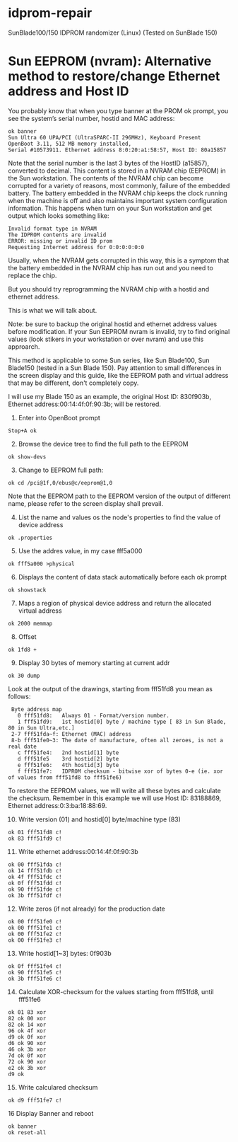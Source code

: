 # idprom-repair
SunBlade100/150 IDPROM randomizer (Linux)
(Tested on SunBlade 150)

# Sun EEPROM (nvram): Alternative method to restore/change Ethernet address and Host ID

You probably know that when you type banner at the PROM ok prompt, you see the system’s serial number, hostid and MAC address:
```
ok banner 
Sun Ultra 60 UPA/PCI (UltraSPARC-II 296MHz), Keyboard Present 
OpenBoot 3.11, 512 MB memory installed, 
Serial #10573911. Ethernet address 8:0:20:a1:58:57, Host ID: 80a15857 
```
Note that the serial number is the last 3 bytes of the HostID (a15857), converted to decimal.
This content is stored in a NVRAM chip (EEPROM) in the Sun workstation. The
contents of the NVRAM chip can become corrupted for a variety of reasons, most commonly, failure of the embedded battery.
The battery embedded in the NVRAM chip keeps the clock running when the machine is off and also maintains important system configuration information. 
This happens when turn on your Sun workstation and get output which looks something like:
```
Invalid format type in NVRAM
The IDPROM contents are invalid
ERROR: missing or invalid ID prom
Requesting Internet address for 0:0:0:0:0:0
```

Usually, when the NVRAM gets corrupted in this way, this is a symptom that the battery embedded in the
NVRAM chip has run out and you need to replace the chip. 

But you should try reprogramming the NVRAM chip with a hostid and ethernet address. 

This is what we will talk about.

Note: be sure to backup the original hostid and ethernet address values before modification. 
If your Sun EEPROM nvram is invalid, try to find original values (look stikers in your workstation or over nvram) and use this approarch.

This method is applicable to some Sun series, like Sun Blade100, Sun Blade150 (tested in a Sun Blade 150). 
Pay attention to small differences in the screen display and this guide, like the EEPROM path and virtual address that may be different, don't completely copy.


I will use my Blade 150 as an example, the original Host ID: 830f903b, Ethernet address:00:14:4f:0f:90:3b; will be restored. 

 
 1. Enter into OpenBoot prompt
 
 `Stop+A
 ok`
 
 2. Browse the device tree to find the full path to the EEPROM
 
 `ok show-devs` 
 
 3. Change to EEPROM full path:
 
 `ok cd /pci@1f,0/ebus@c/eeprom@1,0`
 
 Note that the EEPROM path to the EEPROM version of the output of different name, please refer to the screen display shall prevail. 
 
 4. List the name and values os the node's properties to find the value of device address
 
 `ok .properties`
 
 5. Use the addres value, in my case fff5a000
 
 `ok fff5a000 >physical`
 
 6. Displays the content of data stack automatically before each ok prompt
 
 `ok showstack`
 
 7. Maps a region of physical device address and return the allocated virtual address
 
 `ok 2000 memmap`
 
 8. Offset
 
 `ok 1fd8 +`
 
 9. Display 30 bytes of memory starting at current addr
 
 `ok 30 dump`
 
 Look at the output of the drawings, starting from fff51fd8 you mean as follows: 
```
 Byte address map
   0 fff51fd8:   Always 01 - Format/version number.
   1 fff51fd9:   1st hostid[0] byte / machine type [ 83 in Sun Blade, 80 in Sun Ultra,etc.]
 2-7 fff51fda~f: Ethernet (MAC) address 
 8-b fff51fe0~3: The date of manufacture, often all zeroes, is not a real date
   c fff51fe4:   2nd hostid[1] byte
   d fff51fe5    3rd hostid[2] byte
   e fff51fe6:   4th hostid[3] byte 
   f fff51fe7:   IDPROM checksum - bitwise xor of bytes 0-e (ie. xor of values from fff51fd8 to fff51fe6)
```
To restore the EEPROM values, we will write all these bytes and calculate the checksum. Remember in this example we will use Host ID: 83188869, Ethernet address:0:3:ba:18:88:69.

10. Write version (01) and hostid[0] byte/machine type (83)

```
ok 01 fff51fd8 c!
ok 83 fff51fd9 c!
```

11. Write ethernet address:00:14:4f:0f:90:3b

```
ok 00 fff51fda c!
ok 14 fff51fdb c!
ok 4f fff51fdc c!
ok 0f fff51fdd c!
ok 90 fff51fde c!
ok 3b fff51fdf c!
```

12. Write zeros (if not already) for the production date

```
ok 00 fff51fe0 c!
ok 00 fff51fe1 c!
ok 00 fff51fe2 c!
ok 00 fff51fe3 c!
```

13. Write hostid[1~3] bytes: 0f903b

```
ok 0f fff51fe4 c!
ok 90 fff51fe5 c!
ok 3b fff51fe6 c!
``` 

14. Calculate XOR-checksum for the values starting from fff51fd8, until fff51fe6

```
ok 01 83 xor
82 ok 00 xor
82 ok 14 xor
96 ok 4f xor
d9 ok 0f xor
d6 ok 90 xor
46 ok 3b xor
7d ok 0f xor
72 ok 90 xor
e2 ok 3b xor
d9 ok
```

15. Write calculared checksum

```
ok d9 fff51fe7 c!
```

16 Display Banner and reboot

```
ok banner
ok reset-all
```

